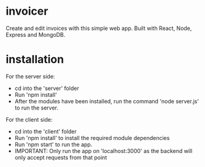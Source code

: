 # invoicer

Create and edit invoices with this simple web app. Built with React, Node, Express and MongoDB.



# installation 

For the server side:
- cd into the 'server' folder
- Run 'npm install'
- After the modules have been installed, run the command 'node server.js' to run the server.


For the client side:
- cd into the 'client' folder
- Run 'npm install' to install the required module dependencies
- Run 'npm start' to run the app.
- IMPORTANT: Only run the app on 'localhost:3000' as the backend will only accept requests from that point


